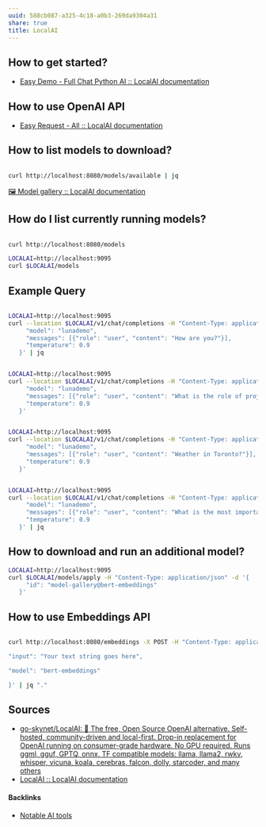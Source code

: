 ```yaml
---
uuid: 588cb087-a325-4c18-a0b3-269da9304a31
share: true
title: LocalAI
---
```

## How to get started?

* [Easy Demo - Full Chat Python AI :: LocalAI documentation](https://localai.io/howtos/easy-setup-full/)


## How to use OpenAI API

* [Easy Request - All :: LocalAI documentation](https://localai.io/howtos/easy-request/)

## How to list models to download?

``` bash

curl http://localhost:8080/models/available | jq

```

[🖼️ Model gallery :: LocalAI documentation](https://localai.io/models/index.html)

## How do I list currently running models?

```bash

curl http://localhost:8080/models

LOCALAI=http://localhost:9095
curl $LOCALAI/models

```

## Example Query

``` bash

LOCALAI=http://localhost:9095
curl --location $LOCALAI/v1/chat/completions -H "Content-Type: application/json" -d '{
     "model": "lunademo",
     "messages": [{"role": "user", "content": "How are you?"}],
     "temperature": 0.9
   }' | jq


LOCALAI=http://localhost:9095
curl --location $LOCALAI/v1/chat/completions -H "Content-Type: application/json" -d '{
     "model": "lunademo",
     "messages": [{"role": "user", "content": "What is the role of project management?"}],
     "temperature": 0.9
   }'


LOCALAI=http://localhost:9095
curl --location $LOCALAI/v1/chat/completions -H "Content-Type: application/json" -d '{
     "model": "lunademo",
     "messages": [{"role": "user", "content": "Weather in Toronto?"}],
     "temperature": 0.9
   }'


LOCALAI=http://localhost:9095
curl --location $LOCALAI/v1/chat/completions -H "Content-Type: application/json" -d '{
     "model": "lunademo",
     "messages": [{"role": "user", "content": "What is the most important invention of all time?"}],
     "temperature": 0.9
   }' | jq


```

## How to download and run an additional model?

```bash
LOCALAI=http://localhost:9095
curl $LOCALAI/models/apply -H "Content-Type: application/json" -d '{
     "id": "model-gallery@bert-embeddings"
   }'
```

## How to use Embeddings API

``` bash

curl http://localhost:8080/embeddings -X POST -H "Content-Type: application/json" -d '{

"input": "Your text string goes here",

"model": "bert-embeddings"

}' | jq "."

```
## Sources

* [go-skynet/LocalAI: :robot: The free, Open Source OpenAI alternative. Self-hosted, community-driven and local-first. Drop-in replacement for OpenAI running on consumer-grade hardware. No GPU required. Runs ggml, gguf, GPTQ, onnx, TF compatible models: llama, llama2, rwkv, whisper, vicuna, koala, cerebras, falcon, dolly, starcoder, and many others](https://github.com/go-skynet/LocalAI)
* [LocalAI :: LocalAI documentation](https://localai.io/)

#### Backlinks

* [Notable AI tools](/1f16e3ec-47c6-4f57-97a6-4ab3bbec3237)